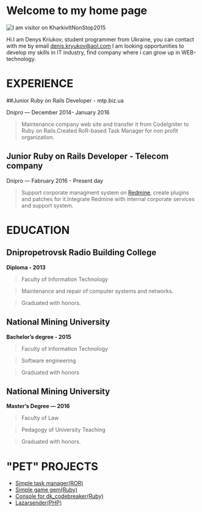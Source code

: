 # Welcome to my home page
![I am visitor on KharkivItNonStop2015](https://cloud.githubusercontent.com/assets/9421428/14539691/0fd52702-028a-11e6-912e-48f5116cdad5.jpg)

Hi.I am Denys Kriukov, student programmer from Ukraine, you can contact with me by email [denis.kryukov@aol.com](mailto:denis.kryukov@aol.com)
I am looking opportunities to develop my skills in IT industry, find company where i can grow up in WEB-technology.

# EXPERIENCE

##Junior Ruby on Rails Developer - mtp.biz.ua

Dnipro — December 2014- January 2016

> Maintenance company web site and transfer it from CodeIgniter to Ruby on Rails.Created RoR-based Task Manager for non profit organization.

## Junior Ruby on Rails Developer - Telecom company

Dnipro — Fabruary 2016 - Present day

> Support corporate managment system on [Redmine](http://www.redmine.org/), create plugins and patches for it.Integrate Redmine with internal corporate services and support system.

# EDUCATION

## Dnipropetrovsk Radio Building College 
**Diploma - 2013**

> Faculty of Information Technology
                                                                                                         
> Maintenance and repair of computer systems and networks.

> Graduated with honors.

## National Mining University
**Bachelor’s degree - 2015**
                                                                                                         
> Faculty of Information Technology

> Software engineering

> Graduated with honors

## National Mining University
**Master’s Degree — 2016**
                                                                                                         
> Faculty of Law

> Pedagogy of University Teaching

> Graduated with honors.

# "PET" PROJECTS

+ [Simple task manager(ROR)](https://github.com/DenKey/task_manager_kryukov)
+ [Simple game gem(Ruby)](https://github.com/DenKey/dk_codebreaker)
+ [Console for dk_codebreaker(Ruby)](https://github.com/DenKey/codebreaker_console)
+ [Lazarsender(PHP)](https://github.com/DenKey/lazarsender)
